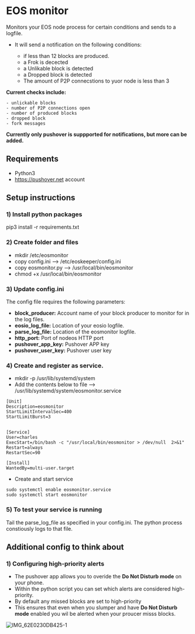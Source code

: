 # EOS monitor

Monitors your EOS node process for certain conditions and sends to a logfile.
- It will send a notification on the following conditions:

    - if less than 12 blocks are produced.
    - a Frok is decected
    - a Unlikable block is detected
    - a Dropped block is detected
    - The amount of P2P connecstions to yuor node is less than 3

**Current checks include:**

    - unlickable blocks 
    - number of P2P connections open
    - number of produced blocks
    - dropped block
    - fork messages 

**Currently only pushover is suppported for notifications, but more can be added.**



## Requirements

- Python3
- https://pushover.net account


## Setup instructions

### 1) Install python packages

pip3 install -r requirements.txt


### 2) Create folder and files

- mkdir /etc/eosmonitor 
- copy config.ini --> /etc/eoskeeper/config.ini
- copy eosmonitor.py --> /usr/local/bin/eosmonitor
- chmod +x /usr/local/bin/eosmonitor

### 3) Update config.ini

The config file requires the following parameters:

- **block_producer:** Account name of your block producer to monitor for in the log files. 
- **eosio_log_file:** Location of your eosio logfile.
- **parse_log_file:** Location of the eosmonitor logfile.
- **http_port:** Port of nodeos HTTP port
- **pushover_app_key:** Pushover APP key
- **pushover_user_key:** Pushover user key


### 4) Create and register as service. 

- mkdir -p /usr/lib/systemd/system 
- Add the contents below to file --> /usr/lib/systemd/system/eosmonitor.service

```
[Unit]
Description=eosmonitor
StartLimitIntervalSec=400
StartLimitBurst=3


[Service]
User=charles
ExecStart=/bin/bash -c "/usr/local/bin/eosmonitor > /dev/null  2>&1"
Restart=always
RestartSec=90

[Install]
WantedBy=multi-user.target
```

- Create and start service
```
sudo systemctl enable eosmonitor.service
sudo systemctl start eosmonitor 
```

### 5) To test your service is running

Tail the parse_log_file as specified in your config.ini. 
The python process constiously logs to that file.


## Additional config to think about


### 1) Configuring high-priority alerts 

- The pushover app allows you to overide the **Do Not Disturb mode** on your phone. 
- Within the python script you can set which alerts are considered high-priority. 
- By default any missed blocks are set to high-priority
- This ensures that even when you slumper and have **Do Not Disturb mode** enabled you wil be alerted when your proucer misss blocks.

![IMG_62E0230DB425-1](https://user-images.githubusercontent.com/6784287/131241185-5a82e583-6ae0-4b47-a41a-d6feaf799062.jpeg)

